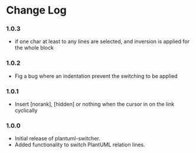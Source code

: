 # Change Log

### 1.0.3

- if one char at least to any lines are selected, and inversion is applied for the whole block

### 1.0.2

- Fig a bug where an indentation prevent the switching to be applied

### 1.0.1

- Insert [norank], [hidden] or nothing when the cursor in on the link cyclically

### 1.0.0

- Initial release of plantuml-switcher.
- Added functionality to switch PlantUML relation lines.

